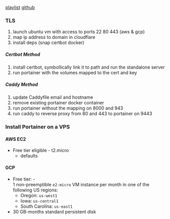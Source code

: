 [playlist](https://www.youtube.com/watch?v=VrtBN5pQMo4&list=PLz0t90fOInA7aRYTguuowv6qrNsMB-zxM)
[github](https://github.com/bronifty/portainer-in-production.git)

### TLS
1) launch ubuntu vm with access to ports 22 80 443 (aws & gcp)
2) map ip address to domain in cloudflare
3) install deps (snap certbot docker)
##### Certbot Method
1) install certbot, symbollically link it to path and run the standalone server
2) run portainer with the volumes mapped to the cert and key
##### Caddy Method
1) update Caddyfile email and hostname
2) remove existing portainer docker container
3) run portainer without the mapping on 8000 and 943
4) run caddy to reverse proxy from 80 and 443 to portainer on 9443

### Install Portainer on a VPS
#### AWS EC2 
- Free tier eligible - t2.micro 
	- defaults

#### GCP
- Free tier: -     
    1 non-preemptible `e2-micro` VM instance per month in one of the following US regions:
    -   Oregon: `us-west1`
    -   Iowa: `us-central1`
    -   South Carolina: `us-east1`
-   30 GB-months standard persistent disk


